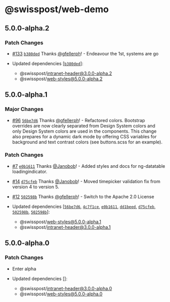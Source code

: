 # @swisspost/web-demo

## 5.0.0-alpha.2

### Patch Changes

- [#133](https://github.com/swisspost/common-web-frontend/pull/133) [`b380ded`](https://github.com/swisspost/common-web-frontend/commit/b380dedefc6a88626b2ee0706efefe438b519d3b) Thanks [@gfellerph](https://github.com/gfellerph)! - Endeavour the 1st, systems are go

- Updated dependencies [[`b380ded`](https://github.com/swisspost/common-web-frontend/commit/b380dedefc6a88626b2ee0706efefe438b519d3b)]:
  - @swisspost/intranet-header@3.0.0-alpha.2
  - @swisspost/web-styles@5.0.0-alpha.2

## 5.0.0-alpha.1

### Major Changes

- [#96](https://github.com/swisspost/common-web-frontend/pull/96) [`56be7d6`](https://github.com/swisspost/common-web-frontend/commit/56be7d64a6a5a2810d830f6fb4307584a0cebff1) Thanks [@gfellerph](https://github.com/gfellerph)! - Refactored colors. Bootstrap overrides are now clearly separated from Design System colors and only Design System colors are used in the components. This change also prepares for a dynamic dark mode by offering CSS variables for background and text contrast colors (see buttons.scss for an example).

### Patch Changes

- [#7](https://github.com/swisspost/common-web-frontend/pull/7) [`e0b1611`](https://github.com/swisspost/common-web-frontend/commit/e0b1611ec260a173cebeb985d2b992534a62de1f) Thanks [@Janobob](https://github.com/Janobob)! - Added styles and docs for ng-datatable loadingindicator.

* [#14](https://github.com/swisspost/common-web-frontend/pull/14) [`d75cfeb`](https://github.com/swisspost/common-web-frontend/commit/d75cfeb5f1d8add639216a7a842f60f6c277be70) Thanks [@Janobob](https://github.com/Janobob)! - Moved timepicker validation fix from version 4 to version 5.

- [#12](https://github.com/swisspost/common-web-frontend/pull/12) [`502598b`](https://github.com/swisspost/common-web-frontend/commit/502598b70994c30f98165c831e8a8bc04f2e5ea1) Thanks [@gfellerph](https://github.com/gfellerph)! - Switch to the Apache 2.0 License

- Updated dependencies [[`56be7d6`](https://github.com/swisspost/common-web-frontend/commit/56be7d64a6a5a2810d830f6fb4307584a0cebff1), [`4c7f1ce`](https://github.com/swisspost/common-web-frontend/commit/4c7f1ceaab68f72f97f1c0bc8e3eb83dadbe848d), [`e0b1611`](https://github.com/swisspost/common-web-frontend/commit/e0b1611ec260a173cebeb985d2b992534a62de1f), [`dd1beed`](https://github.com/swisspost/common-web-frontend/commit/dd1beed80186a3fac80cd072f8c3d7c67eaa2bd2), [`d75cfeb`](https://github.com/swisspost/common-web-frontend/commit/d75cfeb5f1d8add639216a7a842f60f6c277be70), [`502598b`](https://github.com/swisspost/common-web-frontend/commit/502598b70994c30f98165c831e8a8bc04f2e5ea1), [`502598b`](https://github.com/swisspost/common-web-frontend/commit/502598b70994c30f98165c831e8a8bc04f2e5ea1)]:
  - @swisspost/web-styles@5.0.0-alpha.1
  - @swisspost/intranet-header@3.0.0-alpha.1

## 5.0.0-alpha.0

### Patch Changes

- Enter alpha

- Updated dependencies []:
  - @swisspost/intranet-header@3.0.0-alpha.0
  - @swisspost/web-styles@5.0.0-alpha.0
